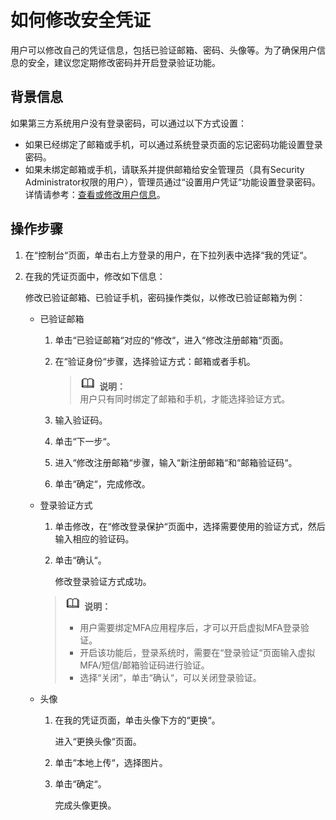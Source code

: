 # 如何修改安全凭证<a name="ZH-CN_TOPIC_0111879468"></a>

用户可以修改自己的凭证信息，包括已验证邮箱、密码、头像等。为了确保用户信息的安全，建议您定期修改密码并开启登录验证功能。

## 背景信息<a name="s66f473bf01414256980e83a515acb82f"></a>

如果第三方系统用户没有登录密码，可以通过以下方式设置：

-   如果已经绑定了邮箱或手机，可以通过系统登录页面的忘记密码功能设置登录密码。
-   如果未绑定邮箱或手机，请联系并提供邮箱给安全管理员（具有Security Administrator权限的用户），管理员通过“设置用户凭证“功能设置登录密码。详情请参考：[查看或修改用户信息](查看或修改用户信息.md)。

## 操作步骤<a name="s53dc932348d1463b93814655f32f78a7"></a>

1.  在“控制台“页面，单击右上方登录的用户，在下拉列表中选择“我的凭证“。
2.  在我的凭证页面中，修改如下信息：

    修改已验证邮箱、已验证手机，密码操作类似，以修改已验证邮箱为例：

    -   已验证邮箱
        1.  单击“已验证邮箱“对应的“修改“，进入“修改注册邮箱“页面。
        2.  在“验证身份“步骤，选择验证方式：邮箱或者手机。

            >![](public_sys-resources/icon-note.gif) **说明：**   
            >用户只有同时绑定了邮箱和手机，才能选择验证方式。  

        3.  输入验证码。
        4.  单击“下一步“。
        5.  进入“修改注册邮箱“步骤，输入“新注册邮箱“和“邮箱验证码“。
        6.  单击“确定“，完成修改。


    -   登录验证方式

        1.  单击修改，在“修改登录保护“页面中，选择需要使用的验证方式，然后输入相应的验证码。
        2.  单击“确认“。

            修改登录验证方式成功。


        >![](public_sys-resources/icon-note.gif) **说明：**   
        >-   用户需要绑定MFA应用程序后，才可以开启虚拟MFA登录验证。  
        >-   开启该功能后，登录系统时，需要在“登录验证“页面输入虚拟MFA/短信/邮箱验证码进行验证。  
        >-   选择“关闭“，单击“确认“，可以关闭登录验证。  

    -   头像
        1.  在我的凭证页面，单击头像下方的“更换“。

            进入“更换头像“页面。

        2.  单击“本地上传“，选择图片。
        3.  单击“确定“。

            完成头像更换。




